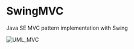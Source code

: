 SwingMVC
========

Java SE MVC pattern implementation with Swing

![UML_MVC](http://accu.org/content/images/journals/ol88/grenyer/figure2.png?raw=true)
